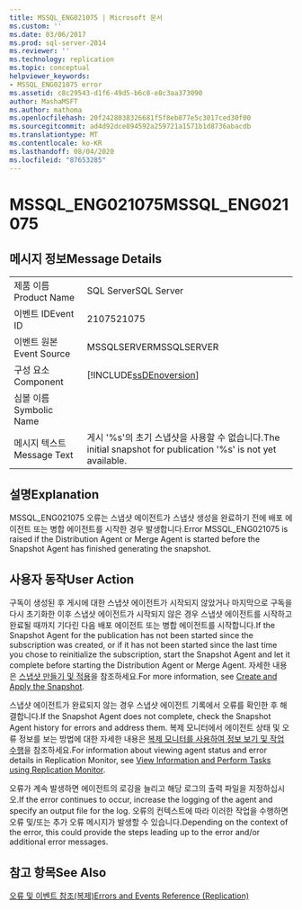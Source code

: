 ```yaml
---
title: MSSQL_ENG021075 | Microsoft 문서
ms.custom: ''
ms.date: 03/06/2017
ms.prod: sql-server-2014
ms.reviewer: ''
ms.technology: replication
ms.topic: conceptual
helpviewer_keywords:
- MSSQL_ENG021075 error
ms.assetid: c8c29543-d1f6-49d5-b6c8-e8c3aa373090
author: MashaMSFT
ms.author: mathoma
ms.openlocfilehash: 20f2428038326681f5f8eb877e5c3017ced30f00
ms.sourcegitcommit: ad4d92dce894592a259721a1571b1d8736abacdb
ms.translationtype: MT
ms.contentlocale: ko-KR
ms.lasthandoff: 08/04/2020
ms.locfileid: "87653285"
---
```

# <a name="mssql_eng021075"></a><span data-ttu-id="9f53d-102">MSSQL_ENG021075</span><span class="sxs-lookup"><span data-stu-id="9f53d-102">MSSQL_ENG021075</span></span>
    
## <a name="message-details"></a><span data-ttu-id="9f53d-103">메시지 정보</span><span class="sxs-lookup"><span data-stu-id="9f53d-103">Message Details</span></span>  
  
|||  
|-|-|  
|<span data-ttu-id="9f53d-104">제품 이름</span><span class="sxs-lookup"><span data-stu-id="9f53d-104">Product Name</span></span>|<span data-ttu-id="9f53d-105">SQL Server</span><span class="sxs-lookup"><span data-stu-id="9f53d-105">SQL Server</span></span>|  
|<span data-ttu-id="9f53d-106">이벤트 ID</span><span class="sxs-lookup"><span data-stu-id="9f53d-106">Event ID</span></span>|<span data-ttu-id="9f53d-107">21075</span><span class="sxs-lookup"><span data-stu-id="9f53d-107">21075</span></span>|  
|<span data-ttu-id="9f53d-108">이벤트 원본</span><span class="sxs-lookup"><span data-stu-id="9f53d-108">Event Source</span></span>|<span data-ttu-id="9f53d-109">MSSQLSERVER</span><span class="sxs-lookup"><span data-stu-id="9f53d-109">MSSQLSERVER</span></span>|  
|<span data-ttu-id="9f53d-110">구성 요소</span><span class="sxs-lookup"><span data-stu-id="9f53d-110">Component</span></span>|[!INCLUDE[ssDEnoversion](../../includes/ssdenoversion-md.md)]|  
|<span data-ttu-id="9f53d-111">심볼 이름</span><span class="sxs-lookup"><span data-stu-id="9f53d-111">Symbolic Name</span></span>||  
|<span data-ttu-id="9f53d-112">메시지 텍스트</span><span class="sxs-lookup"><span data-stu-id="9f53d-112">Message Text</span></span>|<span data-ttu-id="9f53d-113">게시 '%s'의 초기 스냅샷을 사용할 수 없습니다.</span><span class="sxs-lookup"><span data-stu-id="9f53d-113">The initial snapshot for publication '%s' is not yet available.</span></span>|  
  
## <a name="explanation"></a><span data-ttu-id="9f53d-114">설명</span><span class="sxs-lookup"><span data-stu-id="9f53d-114">Explanation</span></span>  
 <span data-ttu-id="9f53d-115">MSSQL_ENG021075 오류는 스냅샷 에이전트가 스냅샷 생성을 완료하기 전에 배포 에이전트 또는 병합 에이전트를 시작한 경우 발생합니다.</span><span class="sxs-lookup"><span data-stu-id="9f53d-115">Error MSSQL_ENG021075 is raised if the Distribution Agent or Merge Agent is started before the Snapshot Agent has finished generating the snapshot.</span></span>  
  
## <a name="user-action"></a><span data-ttu-id="9f53d-116">사용자 동작</span><span class="sxs-lookup"><span data-stu-id="9f53d-116">User Action</span></span>  
 <span data-ttu-id="9f53d-117">구독이 생성된 후 게시에 대한 스냅샷 에이전트가 시작되지 않았거나 마지막으로 구독을 다시 초기화한 이후 스냅샷 에이전트가 시작되지 않은 경우 스냅샷 에이전트를 시작하고 완료될 때까지 기다린 다음 배포 에이전트 또는 병합 에이전트를 시작합니다.</span><span class="sxs-lookup"><span data-stu-id="9f53d-117">If the Snapshot Agent for the publication has not been started since the subscription was created, or if it has not been started since the last time you chose to reinitialize the subscription, start the Snapshot Agent and let it complete before starting the Distribution Agent or Merge Agent.</span></span> <span data-ttu-id="9f53d-118">자세한 내용은 [스냅샷 만들기 및 적용](create-and-apply-the-snapshot.md)을 참조하세요.</span><span class="sxs-lookup"><span data-stu-id="9f53d-118">For more information, see [Create and Apply the Snapshot](create-and-apply-the-snapshot.md).</span></span>  
  
 <span data-ttu-id="9f53d-119">스냅샷 에이전트가 완료되지 않는 경우 스냅샷 에이전트 기록에서 오류를 확인한 후 해결합니다.</span><span class="sxs-lookup"><span data-stu-id="9f53d-119">If the Snapshot Agent does not complete, check the Snapshot Agent history for errors and address them.</span></span> <span data-ttu-id="9f53d-120">복제 모니터에서 에이전트 상태 및 오류 정보를 보는 방법에 대한 자세한 내용은 [복제 모니터를 사용하여 정보 보기 및 작업 수행](monitor/view-information-and-perform-tasks-replication-monitor.md)을 참조하세요.</span><span class="sxs-lookup"><span data-stu-id="9f53d-120">For information about viewing agent status and error details in Replication Monitor, see [View Information and Perform Tasks using Replication Monitor](monitor/view-information-and-perform-tasks-replication-monitor.md).</span></span>  
  
 <span data-ttu-id="9f53d-121">오류가 계속 발생하면 에이전트의 로깅을 늘리고 해당 로그의 출력 파일을 지정하십시오.</span><span class="sxs-lookup"><span data-stu-id="9f53d-121">If the error continues to occur, increase the logging of the agent and specify an output file for the log.</span></span> <span data-ttu-id="9f53d-122">오류의 컨텍스트에 따라 이러한 작업을 수행하면 오류 및/또는 추가 오류 메시지가 발생할 수 있습니다.</span><span class="sxs-lookup"><span data-stu-id="9f53d-122">Depending on the context of the error, this could provide the steps leading up to the error and/or additional error messages.</span></span>  
  
## <a name="see-also"></a><span data-ttu-id="9f53d-123">참고 항목</span><span class="sxs-lookup"><span data-stu-id="9f53d-123">See Also</span></span>  
 [<span data-ttu-id="9f53d-124">오류 및 이벤트 참조&#40;복제&#41;</span><span class="sxs-lookup"><span data-stu-id="9f53d-124">Errors and Events Reference &#40;Replication&#41;</span></span>](errors-and-events-reference-replication.md)  
  
  
